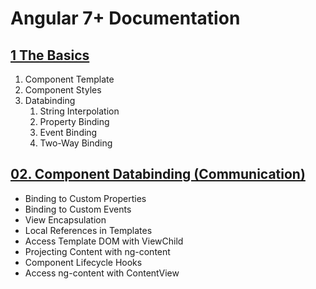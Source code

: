 # Angular 7+ Documentation

## [1 The Basics](https://github.com/gorj00/Angular-Docs/blob/master/01.%20The%20Basics.md)
1. Component Template
1. Component Styles
1. Databinding
    1. String Interpolation
    1. Property Binding
    1. Event Binding
    1. Two-Way Binding

## [02. Component Databinding (Communication)](https://github.com/gorj00/Angular-Docs/blob/master/02.%20Component%20Databinding%20(Communication).md)
- Binding to Custom Properties
- Binding to Custom Events
- View Encapsulation
- Local References in Templates
- Access Template DOM with ViewChild
- Projecting Content with ng-content
- Component Lifecycle Hooks
- Access ng-content with ContentView
